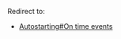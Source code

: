 Redirect to:

*   [Autostarting#On time events](/index.php/Autostarting#On_time_events "Autostarting")